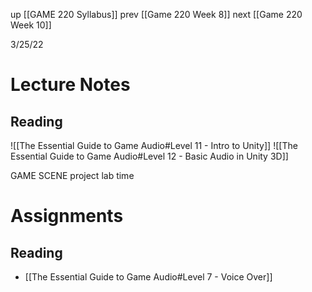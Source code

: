 up [[GAME 220 Syllabus]]
prev [[Game 220 Week 8]]
next [[Game 220 Week 10]]

3/25/22

# Lecture Notes
## Reading
![[The Essential Guide to Game Audio#Level 11 - Intro to Unity]]
![[The Essential Guide to Game Audio#Level 12 - Basic Audio in Unity 3D]]

GAME SCENE project lab time

# Assignments
## Reading
- [[The Essential Guide to Game Audio#Level 7 - Voice Over]]